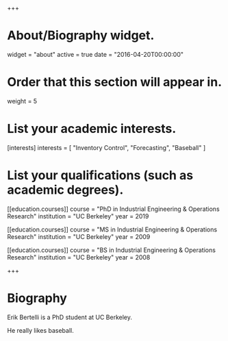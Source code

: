 +++
# About/Biography widget.
widget = "about"
active = true
date = "2016-04-20T00:00:00"

# Order that this section will appear in.
weight = 5

# List your academic interests.
[interests]
  interests = [
    "Inventory Control",
    "Forecasting",
    "Baseball"
  ]

# List your qualifications (such as academic degrees).
[[education.courses]]
  course = "PhD in Industrial Engineering & Operations Research"
  institution = "UC Berkeley"
  year = 2019

[[education.courses]]
  course = "MS in Industrial Engineering & Operations Research"
  institution = "UC Berkeley"
  year = 2009

[[education.courses]]
  course = "BS in Industrial Engineering & Operations Research"
  institution = "UC Berkeley"
  year = 2008
 
+++

# Biography

Erik Bertelli is a PhD student at UC Berkeley.

He really likes baseball. 

